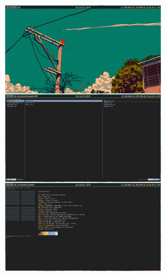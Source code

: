 ![screenschot 1](assets/screenshot1.png)
![screenschot 2](assets/screenshot2.png)
![screenschot 3](assets/screenshot3.png)
